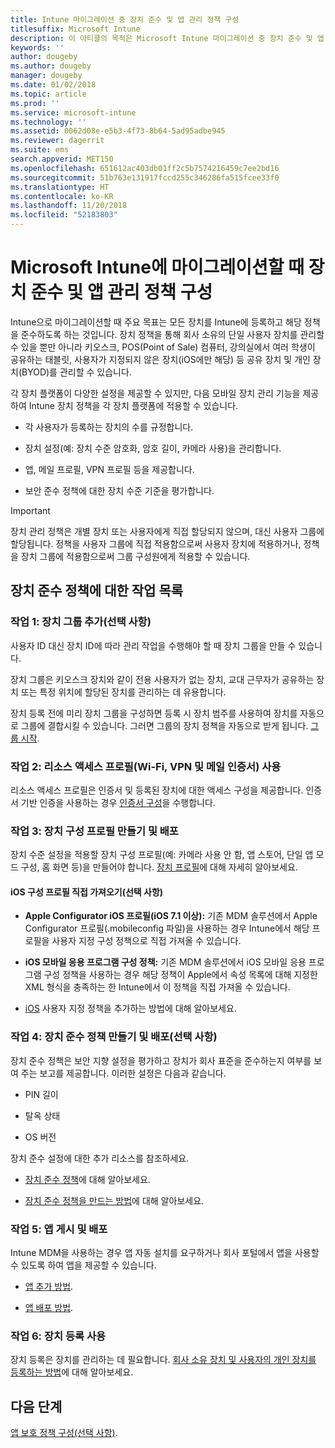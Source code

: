```yaml
---
title: Intune 마이그레이션 중 장치 준수 및 앱 관리 정책 구성
titlesuffix: Microsoft Intune
description: 이 아티클의 목적은 Microsoft Intune 마이그레이션 중 장치 준수 및 앱 관리 정책을 구성하는 데 필요한 단계를 제공하는 것입니다.
keywords: ''
author: dougeby
ms.author: dougeby
manager: dougeby
ms.date: 01/02/2018
ms.topic: article
ms.prod: ''
ms.service: microsoft-intune
ms.technology: ''
ms.assetid: 0062d08e-e5b3-4f73-8b64-5ad95adbe945
ms.reviewer: dagerrit
ms.suite: ems
search.appverid: MET150
ms.openlocfilehash: 651612ac403db01ff2c5b7574216459c7ee2bd16
ms.sourcegitcommit: 51b763e131917fccd255c346286fa515fcee33f0
ms.translationtype: HT
ms.contentlocale: ko-KR
ms.lasthandoff: 11/20/2018
ms.locfileid: "52183803"
---
```

# <a name="configure-device-compliance-and-app-management-policies-when-migrating-to-microsoft-intune"></a>Microsoft Intune에 마이그레이션할 때 장치 준수 및 앱 관리 정책 구성

Intune으로 마이그레이션할 때 주요 목표는 모든 장치를 Intune에 등록하고 해당 정책을 준수하도록 하는 것입니다. 장치 정책을 통해 회사 소유의 단일 사용자 장치를 관리할 수 있을 뿐만 아니라 키오스크, POS(Point of Sale) 컴퓨터, 강의실에서 여러 학생이 공유하는 태블릿, 사용자가 지정되지 않은 장치(iOS에만 해당) 등 공유 장치 및 개인 장치(BYOD)를 관리할 수 있습니다.

각 장치 플랫폼이 다양한 설정을 제공할 수 있지만, 다음 모바일 장치 관리 기능을 제공하여 Intune 장치 정책을 각 장치 플랫폼에 적용할 수 있습니다.

-   각 사용자가 등록하는 장치의 수를 규정합니다.

-   장치 설정(예: 장치 수준 암호화, 암호 길이, 카메라 사용)을 관리합니다.

-   앱, 메일 프로필, VPN 프로필 등을 제공합니다.

-   보안 준수 정책에 대한 장치 수준 기준을 평가합니다.

> [!IMPORTANT]
> 장치 관리 정책은 개별 장치 또는 사용자에게 직접 할당되지 않으며, 대신 사용자 그룹에 할당됩니다. 정책을 사용자 그룹에 직접 적용함으로써 사용자 장치에 적용하거나, 정책을 장치 그룹에 적용함으로써 그룹 구성원에게 적용할 수 있습니다.

## <a name="task-list-for-device-compliance-policies"></a>장치 준수 정책에 대한 작업 목록

### <a name="task-1-add-device-groups-optional"></a>작업 1: 장치 그룹 추가(선택 사항)

사용자 ID 대신 장치 ID에 따라 관리 작업을 수행해야 할 때 장치 그룹을 만들 수 있습니다.

장치 그룹은 키오스크 장치와 같이 전용 사용자가 없는 장치, 교대 근무자가 공유하는 장치 또는 특정 위치에 할당된 장치를 관리하는 데 유용합니다.

장치 등록 전에 미리 장치 그룹을 구성하면 등록 시 장치 범주를 사용하여 장치를 자동으로 그룹에 결합시킬 수 있습니다. 그러면 그룹의 장치 정책을 자동으로 받게 됩니다. [그룹 시작](groups-get-started.md).

### <a name="task-2-use-resource-access-profiles-wi-fi-vpn-and-email-certificates"></a>작업 2: 리소스 액세스 프로필(Wi-Fi, VPN 및 메일 인증서) 사용

리소스 액세스 프로필은 인증서 및 등록된 장치에 대한 액세스 구성을 제공합니다. 인증서 기반 인증을 사용하는 경우 [인증서 구성](certificates-configure.md)을 수행합니다.

### <a name="task-3-create-and-deploy-device-configuration-profiles"></a>작업 3: 장치 구성 프로필 만들기 및 배포

장치 수준 설정을 적용할 장치 구성 프로필(예: 카메라 사용 안 함, 앱 스토어, 단일 앱 모드 구성, 홈 화면 등)을 만들어야 합니다. [장치 프로필](device-profiles.md)에 대해 자세히 알아보세요.

####  <a name="directly-import-ios-configuration-profiles-optional"></a>iOS 구성 프로필 직접 가져오기(선택 사항)

-   **Apple Configurator iOS 프로필(iOS 7.1 이상):** 기존 MDM 솔루션에서 Apple Configurator 프로필(.mobileconfig 파일)을 사용하는 경우 Intune에서 해당 프로필을 사용자 지정 구성 정책으로 직접 가져올 수 있습니다.

-   **iOS 모바일 응용 프로그램 구성 정책:** 기존 MDM 솔루션에서 iOS 모바일 응용 프로그램 구성 정책을 사용하는 경우 해당 정책이 Apple에서 속성 목록에 대해 지정한 XML 형식을 충족하는 한 Intune에서 이 정책을 직접 가져올 수 있습니다.

- [iOS](custom-settings-ios.md) 사용자 지정 정책을 추가하는 방법에 대해 알아보세요.

### <a name="task-4-create-and-deploy-device-compliance-policies-optional"></a>작업 4: 장치 준수 정책 만들기 및 배포(선택 사항)

장치 준수 정책은 보안 지향 설정을 평가하고 장치가 회사 표준을 준수하는지 여부를 보여 주는 보고를 제공합니다. 이러한 설정은 다음과 같습니다.

-   PIN 길이

-   탈옥 상태

-   OS 버전

장치 준수 설정에 대한 추가 리소스를 참조하세요.

-   [장치 준수 정책](device-compliance.md)에 대해 알아보세요.

-   [장치 준수 정책을 만드는 방법](device-compliance-get-started.md)에 대해 알아보세요.

### <a name="task-5-publish-and-deploy-apps"></a>작업 5: 앱 게시 및 배포

Intune MDM을 사용하는 경우 앱 자동 설치를 요구하거나 회사 포털에서 앱을 사용할 수 있도록 하여 앱을 제공할 수 있습니다.

-   [앱 추가 방법](apps-add.md).

-   [앱 배포 방법](apps-deploy.md).

### <a name="task-6-enable-device-enrollment"></a>작업 6: 장치 등록 사용

장치 등록은 장치를 관리하는 데 필요합니다. [회사 소유 장치 및 사용자의 개인 장치를 등록하는 방법](device-enrollment.md)에 대해 알아보세요.

## <a name="next-steps"></a>다음 단계

[앱 보호 정책 구성(선택 사항)](migration-guide-app-protection-policies.md).
